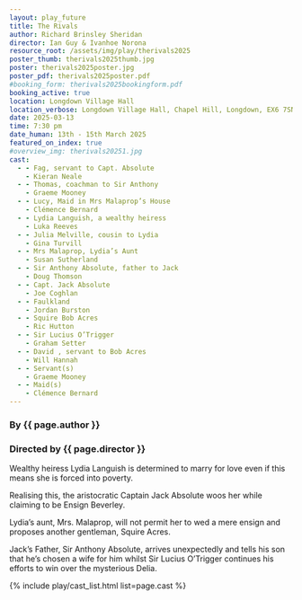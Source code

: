 ```yaml
---
layout: play_future
title: The Rivals
author: Richard Brinsley Sheridan
director: Ian Guy & Ivanhoe Norona
resource_root: /assets/img/play/therivals2025
poster_thumb: therivals2025thumb.jpg
poster: therivals2025poster.jpg
poster_pdf: therivals2025poster.pdf
#booking_form: therivals2025bookingform.pdf
booking_active: true
location: Longdown Village Hall
location_verbose: Longdown Village Hall, Chapel Hill, Longdown, EX6 7SN
date: 2025-03-13
time: 7:30 pm
date_human: 13th - 15th March 2025
featured_on_index: true
#overview_img: therivals20251.jpg
cast:
  - - Fag, servant to Capt. Absolute
    - Kieran Neale
  - - Thomas, coachman to Sir Anthony
    - Graeme Mooney
  - - Lucy, Maid in Mrs Malaprop’s House
    - Clémence Bernard
  - - Lydia Languish, a wealthy heiress
    - Luka Reeves
  - - Julia Melville, cousin to Lydia
    - Gina Turvill
  - - Mrs Malaprop, Lydia’s Aunt
    - Susan Sutherland
  - - Sir Anthony Absolute, father to Jack
    - Doug Thomson
  - - Capt. Jack Absolute
    - Joe Coghlan
  - - Faulkland
    - Jordan Burston
  - - Squire Bob Acres
    - Ric Hutton
  - - Sir Lucius O’Trigger
    - Graham Setter
  - - David , servant to Bob Acres
    - Will Hannah
  - - Servant(s)
    - Graeme Mooney
  - - Maid(s)
    - Clémence Bernard
---
```


### By {{ page.author }}
### Directed by {{ page.director }}

Wealthy heiress Lydia Languish is determined to marry for love even if this
means she is forced into poverty.

Realising this, the aristocratic Captain Jack Absolute woos her while claiming
to be Ensign Beverley.

Lydia’s aunt, Mrs. Malaprop, will not permit her to wed a mere ensign and
proposes another gentleman, Squire Acres.

Jack’s Father, Sir Anthony Absolute, arrives unexpectedly and tells his son that
he’s chosen a wife for him whilst Sir Lucius O’Trigger continues his efforts to
win over the mysterious Delia.

{% include play/cast_list.html list=page.cast %}
